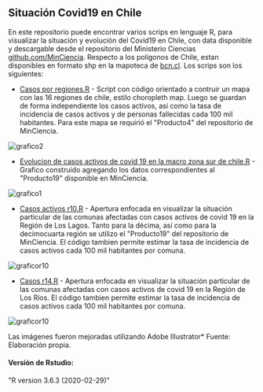 ## Situación Covid19 en Chile
En este repositorio puede encontrar varios scrips en lenguaje R, para visualizar la situación y evolución del Covid19 en Chile, con data disponible y descargable desde el repositorio del Ministerio Ciencias [github.com/MinCiencia](https://github.com/MinCiencia). Respecto a los polígonos de Chile, estan disponibles en formato shp en la mapoteca de [bcn.cl](https://www.bcn.cl/siit/mapas_vectoriales). Los scrips son los siguientes:

* [Casos por regiones.R](https://github.com/luis-fernandezt/Situacion-Covid19-por-Regiones-de-Chile/blob/master/Casos%20por%20regiones.R) - Script con código orientado a contruir un mapa con las 16 regiones de chile, estilo choropleth map. Luego se guardan de forma independiente los casos activos, así como la tasa de incidencia de casos activos y de personas fallecidas cada 100 mil  habitantes. Para este mapa se requirió el "Producto4" del repositorio de MinCiencia.

![grafico2](https://raw.githubusercontent.com/luis-fernandezt/Situacion-Covid19-por-Regiones-de-Chile/master/Gr%C3%A1ficos/Casos%20por%20regiones.png)

* [Evolucion de casos activos de covid 19 en la macro zona sur de chile.R](https://github.com/luis-fernandezt/Situacion-Covid19-por-Regiones-de-Chile/blob/master/Casos%20a%20nivel%20nacional.R) - Grafico construido agregando los datos correspondientes al "Producto19" disponible en MinCiencia.

![grafico1](https://raw.githubusercontent.com/luis-fernandezt/Situacion-Covid19-por-Regiones-de-Chile/master/Gr%C3%A1ficos/Activos%20macro%20sur.png)

* [Casos activos r10.R](https://github.com/luis-fernandezt/Situacion-Covid19-por-Regiones-de-Chile/blob/master/Casos%20r10.R) - Apertura enfocada en visualizar la situación particular de las comunas afectadas con casos activos de covid 19 en la Región de Los Lagos. Tanto para la décima, así como para la decimocuarta región se utilizo el "Producto19" del repositorio de MinCiencia. El código tambien permite estimar la tasa de incidencia de casos activos cada 100 mil habitantes por comuna.

![graficor10](https://raw.githubusercontent.com/luis-fernandezt/Situacion-Covid19-por-Regiones-de-Chile/master/Gr%C3%A1ficos/Casos%20r10.png)

* [Casos r14.R](https://github.com/luis-fernandezt/Situacion-Covid19-por-Regiones-de-Chile/blob/master/Casos%20r14.R) - Apertura enfocada en visualizar la situación particular de las comunas afectadas con casos activos de covid 19 en la Región de Los Ríos.  El código tambien permite estimar la tasa de incidencia de casos activos cada 100 mil habitantes por comuna. 

![graficor10](https://raw.githubusercontent.com/luis-fernandezt/Situacion-Covid19-por-Regiones-de-Chile/master/Gr%C3%A1ficos/Casos%20r14.png)

Las imágenes fueron mejoradas utilizando Adobe Illustrator*
Fuente: Elaboración propia.

#### **Versión de Rstudio:**
"R version 3.6.3 (2020-02-29)"
